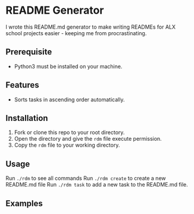 # README Generator
I wrote this README.md generator to make writing READMEs for ALX school projects easier - keeping me from procrastinating. 

## Prerequisite
- Python3 must be installed on your machine.

## Features
- Sorts tasks in ascending order automatically.

## Installation
1. Fork or clone this repo to your root directory.
2. Open the directory and give the `rdm` file execute permission.
3. Copy the `rdm` file to your working directory.

## Usage
Run `./rdm` to see all commands
Run `./rdm create` to create a new README.md file
Run `./rdm task` to add a new task to the README.md file.

## Examples
